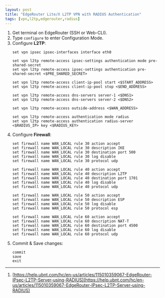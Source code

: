 ```yaml
---
layout: post
title: "EdgeRouter Lite/X L2TP VPN with RADIUS Authentication"
tags: [vpn,l2tp,edgerouter,radius]
---
```


1. Get terminal on EdgeRouter (SSH or Web-CLI).
2. Type `configure` to enter Configuration Mode.
3. Configure **L2TP**:
   ```
   set vpn ipsec ipsec-interfaces interface eth0
   
   set vpn l2tp remote-access ipsec-settings authentication mode pre-shared-secret
   set vpn l2tp remote-access ipsec-settings authentication pre-shared-secret <$PRE_SHARED_SECRET>

   set vpn l2tp remote-access client-ip-pool start <$START_ADDRESS>
   set vpn l2tp remote-access client-ip-pool stop <$END_ADDRESS>

   set vpn l2tp remote-access dns-servers server-1 <$DNS1>
   set vpn l2tp remote-access dns-servers server-2 <$DNS2>

   set vpn l2tp remote-access outside-address <$WAN_ADDRESS>

   set vpn l2tp remote-access authentication mode radius
   set vpn l2tp remote-access authentication radius-server <$RADIUS_IP> key <$RADIUS_KEY>
   ```
4. Configure **Firewall**:
   ```
   set firewall name WAN_LOCAL rule 30 action accept
   set firewall name WAN_LOCAL rule 30 description IKE
   set firewall name WAN_LOCAL rule 30 destination port 500
   set firewall name WAN_LOCAL rule 30 log disable
   set firewall name WAN_LOCAL rule 30 protocol udp

   set firewall name WAN_LOCAL rule 40 action accept
   set firewall name WAN_LOCAL rule 40 description L2TP
   set firewall name WAN_LOCAL rule 40 destination port 1701
   set firewall name WAN_LOCAL rule 40 log disable
   set firewall name WAN_LOCAL rule 40 protocol udp

   set firewall name WAN_LOCAL rule 50 action accept
   set firewall name WAN_LOCAL rule 50 description ESP
   set firewall name WAN_LOCAL rule 50 log disable
   set firewall name WAN_LOCAL rule 50 protocol esp

   set firewall name WAN_LOCAL rule 60 action accept
   set firewall name WAN_LOCAL rule 60 description NAT-T
   set firewall name WAN_LOCAL rule 60 destination port 4500
   set firewall name WAN_LOCAL rule 60 log disable
   set firewall name WAN_LOCAL rule 60 protocol udp
   ```
5. Commit & Save changes:
   ```
   commit
   save
   exit
   ```

---
1. [https://help.ubnt.com/hc/en-us/articles/115010359067-EdgeRouter-IPsec-L2TP-Server-using-RADIUS](https://help.ubnt.com/hc/en-us/articles/115010359067-EdgeRouter-IPsec-L2TP-Server-using-RADIUS)
